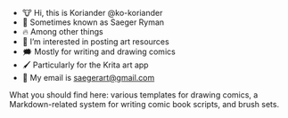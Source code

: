 - 🐮 Hi, this is Koriander @ko-koriander
- 🧐 Sometimes known as Saeger Ryman
- 🔥 Among other things
- 🎨 I’m interested in posting art resources
- 🗯️ Mostly for writing and drawing comics
- 🖌️ Particularly for the Krita art app
- 📮 My email is saegerart@gmail.com

What you should find here: various templates for drawing comics, a Markdown-related system for writing comic book scripts, and brush sets.

<!---
konstbocker/konstbocker is a ✨ special ✨ repository because its `README.md` (this file) appears on your GitHub profile.
You can click the Preview link to take a look at your changes.
--->

